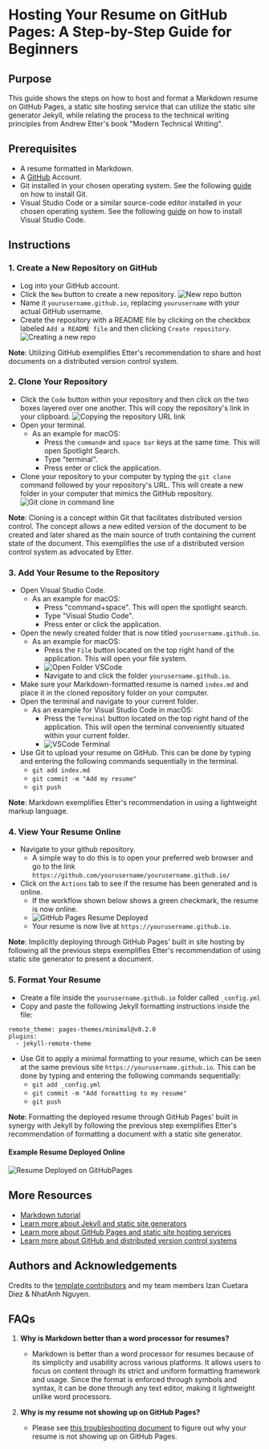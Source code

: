 # Hosting Your Resume on GitHub Pages: A Step-by-Step Guide for Beginners

## Purpose

This guide shows the steps on how to host and format a Markdown resume on GitHub Pages, a static site hosting service that can utilize the static site generator Jekyll, while relating the process to the technical writing principles from Andrew Etter's book "Modern Technical Writing".

## Prerequisites

- A resume formatted in Markdown.
- A [GitHub](https://github.com) Account.
- Git installed in your chosen operating system. See the following [guide](https://git-scm.com/book/en/v2/Getting-Started-Installing-Git) on how to install Git.
- Visual Studio Code or a similar source-code editor installed in your chosen operating system. See the following [guide](https://code.visualstudio.com/docs/setup/setup-overview) on how to install Visual Studio Code.

## Instructions

### 1. Create a New Repository on GitHub

- Log into your GitHub account.
- Click the `New` button to create a new repository.
  ![New repo button](graphics/newrepo.png)
- Name it `yourusername.github.io`, replacing `yourusername` with your actual GitHub username.
- Create the repository with a README file by clicking on the checkbox labeled `Add a README file` and then clicking `Create repository`.
  ![Creating a new repo](graphics/createnewrepo.png)

**Note**: Utilizing GitHub exemplifies Etter's recommendation to share and host documents on a distributed version control system.

### 2. Clone Your Repository

- Click the `Code` button within your repository and then click on the two boxes layered over one another. This will copy the repository's link in your clipboard.
  ![Copying the repository URL link](graphics/gitclonebutton.png)
- Open your terminal.
  - As an example for macOS:
    - Press the `command⌘` and `space bar` keys at the same time. This will open Spotlight Search.
    - Type "terminal".
    - Press enter or click the application.
- Clone your repository to your computer by typing the `git clone` command followed by your repository's URL. This will create a new folder in your computer that mimics the GitHub repository.
  ![Git clone in command line](graphics/gitclonecmd.png)

**Note**: Cloning is a concept within Git that facilitates distributed version control. The concept allows a new edited version of the document to be created and later shared as the main source of truth containing the current state of the document. This exemplifies the use of a distributed version control system as advocated by Etter.

### 3. Add Your Resume to the Repository

- Open Visual Studio Code.
  - As an example for macOS:
    - Press "command+space". This will open the spotlight search.
    - Type "Visual Studio Code".
    - Press enter or click the application.
- Open the newly created folder that is now titled `yourusername.github.io`.
  - As an example for macOS:
    - Press the `File` button located on the top right hand of the application. This will open your file system.
    - ![Open Folder VSCode](graphics/openfolder.png)
    - Navigate to and click the folder `yourusername.github.io`.
- Make sure your Markdown-formatted resume is named `index.md` and place it in the cloned repository folder on your computer.
- Open the terminal and navigate to your current folder.
  - As an example for Visual Studio Code in macOS:
    - Press the `Terminal` button located on the top right hand of the application. This will open the terminal conveniently situated within your current folder.
    - ![VSCode Terminal](graphics/terminal.png)
- Use Git to upload your resume on GitHub. This can be done by typing and entering the following commands sequentially in the terminal.
  - `git add index.md`
  - `git commit -m "Add my resume"`
  - `git push`

**Note**: Markdown exemplifies Etter's recommendation in using a lightweight markup language.

### 4. View Your Resume Online

- Navigate to your github repository.
  - A simple way to do this is to open your preferred web browser and go to the link `https://github.com/yourusername/yourusername.github.io/`
- Click on the `Actions` tab to see if the resume has been generated and is online.
  - If the workflow shown below shows a green checkmark, the resume is now online.
  - ![GitHub Pages Resume Deployed](graphics/deployed.png)
  - Your resume is now live at `https://yourusername.github.io`.

**Note**: Implicitly deploying through GitHub Pages' built in site hosting by following all the previous steps exemplifies Etter's recommendation of using static site generator to present a document.

### 5. Format Your Resume

- Create a file inside the `yourusername.github.io` folder called `_config.yml`
- Copy and paste the following Jekyll formatting instructions inside the file:

```
remote_theme: pages-themes/minimal@v0.2.0
plugins:
  - jekyll-remote-theme
```

- Use Git to apply a minimal formatting to your resume, which can be seen at the same previous site `https://yourusername.github.io`. This can be done by typing and entering the following commands sequentially:
  - `git add _config.yml`
  - `git commit -m "Add formatting to my resume"`
  - `git push`

**Note**: Formatting the deployed resume through GitHub Pages' built in synergy with Jekyll by following the previous step exemplifies Etter's recommendation of formatting a document with a static site generator.

#### Example Resume Deployed Online

![Resume Deployed on GitHubPages](graphics/BriczCruzMarkdownResume.gif)

## More Resources

- [Markdown tutorial](https://www.markdowntutorial.com/)
- [Learn more about Jekyll and static site generators](https://jekyllrb.com/docs/)
- [Learn more about GitHub Pages and static site hosting services](https://docs.github.com/en/pages/getting-started-with-github-pages/about-github-pages)
- [Learn more about GitHub and distributed version control systems](https://docs.github.com/en/get-started/using-git/about-git)

## Authors and Acknowledgements

Credits to the [template contributors](https://github.com/pages-themes/minimal/graphs/contributors) and my team members Izan Cuetara Diez & NhatAnh Nguyen.

## FAQs

1. **Why is Markdown better than a word processor for resumes?**

   - Markdown is better than a word processor for resumes because of its simplicity and usability across various platforms. It allows users to focus on content through its strict and uniform formatting framework and usage. Since the format is enforced through symbols and syntax, it can be done through any text editor, making it lightweight unlike word processors.

2. **Why is my resume not showing up on GitHub Pages?**
   - Please see [this troubleshooting document](https://docs.github.com/en/pages/getting-started-with-github-pages/troubleshooting-404-errors-for-github-pages-sites) to figure out why your resume is not showing up on GitHub Pages.
